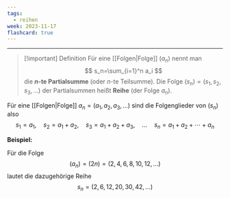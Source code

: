 ```yaml
---
tags:
  - reihen
week: 2023-11-17
flashcard: true
---
```

***

> [!important] Definition
> Für eine [[Folgen|Folge]] $\left(a_n\right)$ nennt man
> $$
> s_n=\sum_{i=1}^n a_i
> $$
> die **$n$-te Partialsumme** (oder $n$-te Teilsumme).
> Die Folge $\left(s_n\right)=\left(s_1, s_2, s_3, \ldots\right)$ der Partialsummen heißt **Reihe** (der Folge $\left.a_n\right)$.

Für eine [[Folgen|Folge]] $a_n=\left(a_1, a_2, a_3, \ldots\right)$ sind die Folgenglieder von $\left(s_n\right)$ also
$$
s_1=a_1, \quad s_2=a_1+a_2, \quad s_3=a_1+a_2+a_3, \quad \ldots \quad s_n=a_1+a_2+\cdots+a_n
$$

**Beispiel:** 

Für die Folge
$$
\left(a_n\right)=(2 n)=(2,4,6,8,10,12, \ldots)
$$
lautet die dazugehörige Reihe
$$
s_n=(2,6,12,20,30,42, \ldots)
$$
